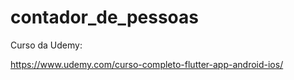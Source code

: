 # contador_de_pessoas

Curso da Udemy:

https://www.udemy.com/curso-completo-flutter-app-android-ios/
